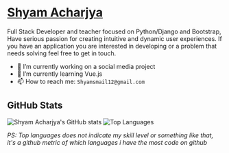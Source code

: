 # <a href = https://shyam999.github.io/> Shyam Acharjya</a> 
Full Stack Developer and teacher focused on Python/Django and Bootstrap, Have serious passion for creating intuitive and dynamic user experiences. If you have an application you are interested in developing or a problem that needs solving feel free to get in touch.


- 🔭 I’m currently working on a social media project
- 🌱 I’m currently learning Vue.js
- 📫 How to reach me: `Shyamsmail12@gmail.com`


## GitHub Stats

![Shyam Acharjya's GitHub stats](https://github-readme-stats.vercel.app/api?username=shyam999&show_icons=&private_count=true)
![Top Languages](https://github-readme-stats.vercel.app/api/top-langs/?username=shyam999&layout=compact)

*PS: Top languages does not indicate my skill level or something like that, it's a github metric of which languages i have the most code on github*
